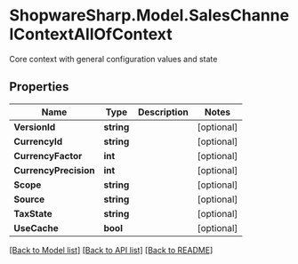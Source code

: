 # ShopwareSharp.Model.SalesChannelContextAllOfContext
Core context with general configuration values and state

## Properties

Name | Type | Description | Notes
------------ | ------------- | ------------- | -------------
**VersionId** | **string** |  | [optional] 
**CurrencyId** | **string** |  | [optional] 
**CurrencyFactor** | **int** |  | [optional] 
**CurrencyPrecision** | **int** |  | [optional] 
**Scope** | **string** |  | [optional] 
**Source** | **string** |  | [optional] 
**TaxState** | **string** |  | [optional] 
**UseCache** | **bool** |  | [optional] 

[[Back to Model list]](../README.md#documentation-for-models) [[Back to API list]](../README.md#documentation-for-api-endpoints) [[Back to README]](../README.md)

